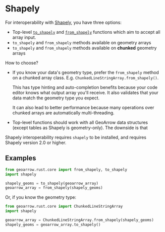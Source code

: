 # Shapely

For interoperability with [Shapely](https://shapely.readthedocs.io/en/stable/index.html), you have three options:

- Top-level [`to_shapely`](../api/core/interop.md#geoarrow.rust.core.to_shapely) and [`from_shapely`](../api/core/interop.md#geoarrow.rust.core.from_shapely) functions which aim to accept all array input.
- `to_shapely` and `from_shapely` methods available on geometry arrays
- `to_shapely` and `from_shapely` methods available on **chunked** geometry arrays

How to choose?

- If you know your data's geometry type, prefer the `from_shapely` method on a chunked array class. E.g. `ChunkedLineStringArray.from_shapely()`.

    This has type hinting and auto-completion benefits because your code editor knows what output array you'll receive. It also validates that your data match the geometry type you expect.

    It can also lead to better performance because many operations over chunked arrays are automatically multi-threading.
- Top-level functions should work with all GeoArrow data structures (except tables as Shapely is geometry-only). The downside is that

Shapely interoperability requires `shapely` to be installed, and requires Shapely version 2.0 or higher.

## Examples

```py
from geoarrow.rust.core import from_shapely, to_shapely
import shapely

shapely_geoms = to_shapely(geoarrow_array)
geoarrow_array = from_shapely(shapely_geoms)
```

Or, if you know the geometry type:

```py
from geoarrow.rust.core import ChunkedLineStringArray
import shapely

geoarrow_array = ChunkedLineStringArray.from_shapely(shapely_geoms)
shapely_geoms = geoarrow_array.to_shapely()
```
